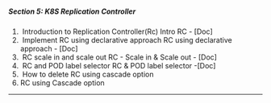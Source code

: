 ##### Section 5: K8S Replication Controller
1.  Introduction to Replication Controller(Rc)
		Intro RC - [Doc]
2.  Implement RC using declarative approach
		RC using declarative approach - [Doc]
3.  RC scale in and scale out
		RC - Scale in & Scale out - [Doc]
4.  RC and POD label selector
		RC & POD label selector -[Doc]
5.  How to delete RC using cascade option
6. RC using Cascade option
***
